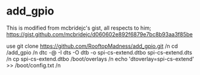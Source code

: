 # add_gpio
This is modified from mcbridejc's gist, all respects to him; https://gist.github.com/mcbridejc/d060602e892f6879e7bc8b93aa3f85be

use 
git clone https://github.com/RooftopMadness/add_gpio.git /n
cd /add_gpio /n
dtc -@ -I dts -O dtb -o spi-cs-extend.dtbo spi-cs-extend.dts /n
cp spi-cs-extend.dtbo /boot/overlays /n
echo 'dtoverlay=spi-cs-extend' >> /boot/config.txt /n

